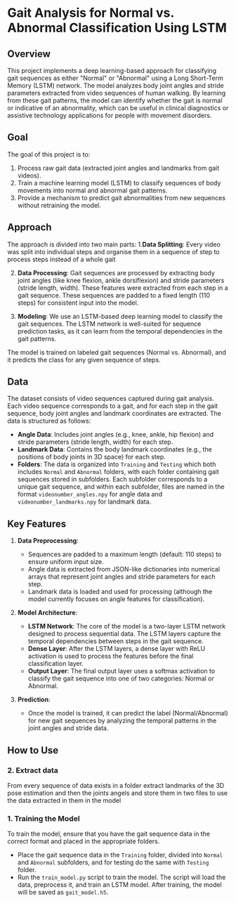 # Gait Analysis for Normal vs. Abnormal Classification Using LSTM

## Overview

This project implements a deep learning-based approach for classifying gait sequences as either "Normal" or "Abnormal" using a Long Short-Term Memory (LSTM) network. The model analyzes body joint angles and stride parameters extracted from video sequences of human walking. By learning from these gait patterns, the model can identify whether the gait is normal or indicative of an abnormality, which can be useful in clinical diagnostics or assistive technology applications for people with movement disorders.

## Goal

The goal of this project is to:
1. Process raw gait data (extracted joint angles and landmarks from gait videos).
2. Train a machine learning model (LSTM) to classify sequences of body movements into normal and abnormal gait patterns.
3. Provide a mechanism to predict gait abnormalities from new sequences without retraining the model.

## Approach

The approach is divided into two main parts:
1.**Data Splitting**: Every video was split into individual steps and organise them in a sequence of step to process steps instead of a whole gait

2. **Data Processing**: Gait sequences are processed by extracting body joint angles (like knee flexion, ankle dorsiflexion) and stride parameters (stride length, width). These features were extracted from each step in a gait sequence. These sequences are padded to a fixed length (110 steps) for consistent input into the model.
   
3. **Modeling**: We use an LSTM-based deep learning model to classify the gait sequences. The LSTM network is well-suited for sequence prediction tasks, as it can learn from the temporal dependencies in the gait patterns.

The model is trained on labeled gait sequences (Normal vs. Abnormal), and it predicts the class for any given sequence of steps.

## Data

The dataset consists of video sequences captured during gait analysis. Each video sequence corresponds to a gait, and for each step in the gait sequence, body joint angles and landmark coordinates are extracted. The data is structured as follows:

- **Angle Data**: Includes joint angles (e.g., knee, ankle, hip flexion) and stride parameters (stride length, width) for each step.
- **Landmark Data**: Contains the body landmark coordinates (e.g., the positions of body joints in 3D space) for each step.
- **Folders**: The data is organized into `Training` and `Testing` which both includes `Normal` and `Abnormal` folders, with each folder containing gait sequences stored in subfolders. Each subfolder corresponds to a unique gait sequence, and within each subfolder, files are named in the format `videonumber_angles.npy` for angle data and `videonumber_landmarks.npy` for landmark data.

## Key Features

1. **Data Preprocessing**:
   - Sequences are padded to a maximum length (default: 110 steps) to ensure uniform input size.
   - Angle data is extracted from JSON-like dictionaries into numerical arrays that represent joint angles and stride parameters for each step.
   - Landmark data is loaded and used for processing (although the model currently focuses on angle features for classification).

2. **Model Architecture**:
   - **LSTM Network**: The core of the model is a two-layer LSTM network designed to process sequential data. The LSTM layers capture the temporal dependencies between steps in the gait sequence.
   - **Dense Layer**: After the LSTM layers, a dense layer with ReLU activation is used to process the features before the final classification layer.
   - **Output Layer**: The final output layer uses a softmax activation to classify the gait sequence into one of two categories: Normal or Abnormal.

3. **Prediction**:
   - Once the model is trained, it can predict the label (Normal/Abnormal) for new gait sequences by analyzing the temporal patterns in the joint angles and stride data.

## How to Use
### 2. Extract data
From every sequence of data exists in a folder extract landmarks of the 3D pose estimation and then the joints angels and store them in two files to use the data extracted in them in the model
### 1. Training the Model

To train the model, ensure that you have the gait sequence data in the correct format and placed in the appropriate folders.

- Place the gait sequence data in the `Training` folder, divided into `Normal` and `Abnormal` subfolders, and for testing do the same with `Testing` folder.
- Run the `train_model.py` script to train the model. The script will load the data, preprocess it, and train an LSTM model. After training, the model will be saved as `gait_model.h5`.


